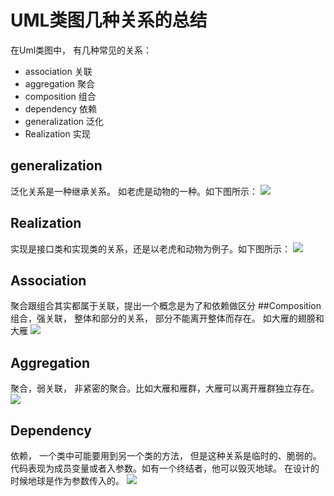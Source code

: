 
# UML类图几种关系的总结

在Uml类图中， 有几种常见的关系：
- association  关联
- aggregation 聚合
- composition	组合
- dependency	依赖
- generalization 泛化
- Realization 实现


## generalization
泛化关系是一种继承关系。 如老虎是动物的一种。如下图所示：
![](https://img.alicdn.com/imgextra/i4/46754672/TB27MQFgpXXXXaDXpXXXXXXXXXX_!!46754672.jpg)
## Realization
实现是接口类和实现类的关系，还是以老虎和动物为例子。如下图所示：
![](https://img.alicdn.com/imgextra/i1/46754672/TB2iAEWgpXXXXaVXXXXXXXXXXXX_!!46754672.jpg)
## Association
聚合跟组合其实都属于关联，提出一个概念是为了和依赖做区分
##Composition
组合，强关联， 整体和部分的关系， 部分不能离开整体而存在。 如大雁的翅膀和大雁
![](https://img.alicdn.com/imgextra/i3/46754672/TB2mw3vgpXXXXcBXpXXXXXXXXXX_!!46754672.jpg)

## Aggregation
聚合，弱关联， 非紧密的聚合。比如大雁和雁群，大雁可以离开雁群独立存在。
![](https://img.alicdn.com/imgextra/i2/46754672/TB2n8ASgpXXXXbPXXXXXXXXXXXX_!!46754672.jpg)

## Dependency
依赖， 一个类中可能要用到另一个类的方法， 但是这种关系是临时的、脆弱的。 代码表现为成员变量或者入参数。如有一个终结者，他可以毁灭地球。 在设计的时候地球是作为参数传入的。
![](https://img.alicdn.com/imgextra/i2/46754672/TB2uSgTgpXXXXbuXXXXXXXXXXXX_!!46754672.jpg)

